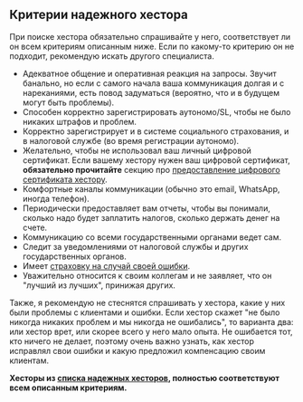 ## Критерии надежного хестора

При поиске хестора обязательно спрашивайте у него, соответствует ли он всем критериям описанным ниже. Если по
какому-то критерию он не подходит, рекомендую искать другого специалиста.

- Адекватное общение и оперативная реакция на запросы. Звучит банально, но если с самого начала ваша коммуникация
  долгая и с нареканиями, есть повод задуматься (вероятно, что и в будущем могут быть проблемы).
- Способен корректно зарегистрировать аутономо/SL, чтобы не было никаких штрафов и проблем.
- Корректно зарегистрирует и в системе социального страхования, и в налоговой службе (во время регистрации аутономо).
- Желательно, чтобы не использовал ваш личный цифровой сертификат. Если вашему хестору нужен ваш
  цифровой сертификат, **обязательно прочитайте** секцию про
  [предоставление цифрового сертификата хестору](#предоставление-цифрового-сертификата-хестору).
- Комфортные каналы коммуникации (обычно это email, WhatsApp, иногда телефон).
- Периодически предоставляет вам отчеты, чтобы вы понимали, сколько надо будет заплатить налогов, сколько держать
  денег на счете.
- Коммуникацию со всеми государственными органами ведет сам.
- Следит за уведомлениями от налоговой службы и других государственных органов.
- Имеет [страховку на случай своей ошибки](#ответственность-хестора).
- Уважительно относится к своим коллегам и не заявляет, что он "лучший из лучших", принижая других.

Также, я рекомендую не стеснятся спрашивать у хестора, какие у них были проблемы с клиентами и ошибки. Если хестор
скажет "не было никогда никаких проблем и мы никогда не ошибались", то варианта два: или хестор врет, или скорее всего у
него мало опыта. Не ошибается тот, кто ничего не делает, поэтому очень важно узнать, как хестор исправлял свои ошибки и
какую предложил компенсацию своим клиентам.

**Хесторы из [списка надежных хесторов](#надежные-хесторы), полностью соответствуют всем описанным критериям.**

